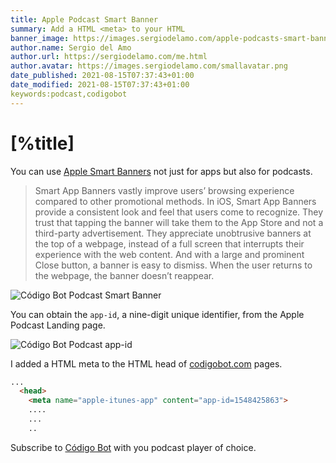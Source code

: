 ```yaml
---
title: Apple Podcast Smart Banner
summary: Add a HTML <meta> to your HTML
banner_image: https://images.sergiodelamo.com/apple-podcasts-smart-banner.png
author.name: Sergio del Amo
author.url: https://sergiodelamo.com/me.html
author.avatar: https://images.sergiodelamo.com/smallavatar.png 
date_published: 2021-08-15T07:37:43+01:00
date_modified: 2021-08-15T07:37:43+01:00
keywords:podcast,codigobot
---
```


# [%title]

You can use [Apple Smart Banners](https://developer.apple.com/documentation/webkit/promoting_apps_with_smart_app_banners) not just for apps but also for podcasts.

> Smart App Banners vastly improve users’ browsing experience compared to other promotional methods. In iOS, Smart App Banners provide a consistent look and feel that users come to recognize. They trust that tapping the banner will take them to the App Store and not a third-party advertisement. They appreciate unobtrusive banners at the top of a webpage, instead of a full screen that interrupts their experience with the web content. And with a large and prominent Close button, a banner is easy to dismiss. When the user returns to the webpage, the banner doesn’t reappear.

![Código Bot Podcast Smart Banner](https://images.sergiodelamo.com/codigobot-apple-podcasts-smart-banner.jpg)

You can obtain the `app-id`, a nine-digit unique identifier, from the Apple Podcast Landing page. 

![Código Bot Podcast app-id](https://images.sergiodelamo.com/codigobot-apple-podcasts-app-id.png)

I added a HTML meta to the HTML head of [codigobot.com](https://codigobot.com) pages.

```html
...
  <head>
    <meta name="apple-itunes-app" content="app-id=1548425863">
    ....
    ...
    ..
```

Subscribe to [Código Bot](https://codigobot.com) with you podcast player of choice. 
